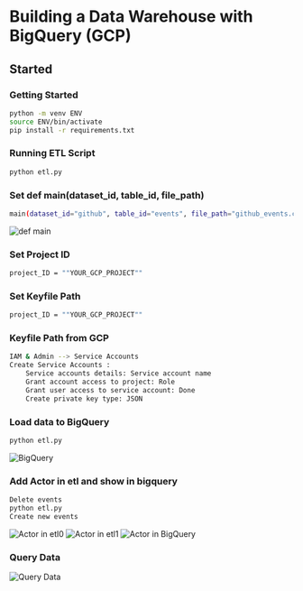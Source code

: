 # Building a Data Warehouse with BigQuery (GCP)

## Started
### Getting Started
```sh
python -m venv ENV
source ENV/bin/activate
pip install -r requirements.txt
```

### Running ETL Script
```sh
python etl.py
```

### Set def main(dataset_id, table_id, file_path)
```sh
main(dataset_id="github", table_id="events", file_path="github_events.csv")
```

![def main]()


### Set Project ID
```sh
project_ID = ""YOUR_GCP_PROJECT""
```


### Set Keyfile Path
```sh
project_ID = ""YOUR_GCP_PROJECT""
```

### Keyfile Path from GCP
```sh
IAM & Admin --> Service Accounts
Create Service Accounts : 
    Service accounts details: Service account name
    Grant account access to project: Role
    Grant user access to service account: Done
    Create private key type: JSON
```

### Load data to BigQuery
```sh
python etl.py
```
![BigQuery]()


### Add Actor in etl and show in bigquery
```sh
Delete events
python etl.py
Create new events
```
![Actor in etl0]()
![Actor in etl1]()
![Actor in BigQuery]()

### Query Data

![Query Data]()